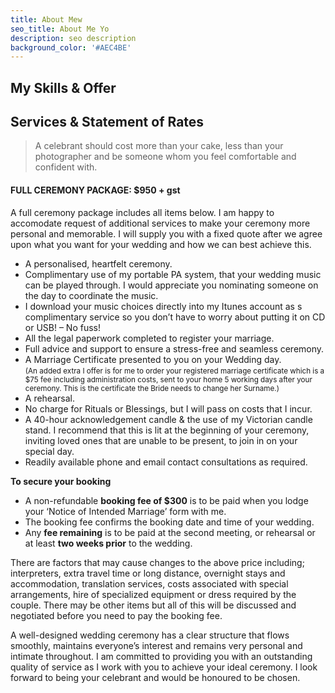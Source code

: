 ```yaml
---
title: About Mew
seo_title: About Me Yo
description: seo description
background_color: '#AEC4BE'
---
```

## My Skills & Offer

## Services & Statement of Rates

> A celebrant should cost more than your cake, less than your photographer and be someone whom you feel comfortable and confident with.

#### FULL CEREMONY PACKAGE: $950 + gst

A full ceremony package includes all items below. I am happy to accomodate request of additional services to make your ceremony more personal and memorable. I will supply you with a fixed quote after we agree upon what you want for your wedding and how we can best achieve this.

*   A personalised, heartfelt ceremony.
*   Complimentary use of my portable PA system, that your wedding music can be played through. I would appreciate you nominating someone on the day to coordinate the music.
*   I download your music choices directly into my Itunes account as s complimentary service so you don’t have to worry about putting it on CD or USB! – No fuss!
*   All the legal paperwork completed to register your marriage.
*   Full advice and support to ensure a stress-free and seamless ceremony.
*   A Marriage Certificate presented to you on your Wedding day.  
    <small>(An added extra I offer is for me to order your registered marriage certificate which is a $75 fee including administration costs, sent to your home 5 working days after your ceremony. This is the certificate the Bride needs to change her Surname.)</small>
*   A rehearsal.
*   No charge for Rituals or Blessings, but I will pass on costs that I incur.
*   A 40-hour acknowledgement candle & the use of my Victorian candle stand. I recommend that this is lit at the beginning of your ceremony, inviting loved ones that are unable to be present, to join in on your special day.
*   Readily available phone and email contact consultations as required.

**To secure your booking**

*   A non-refundable **booking fee of $300** is to be paid when you lodge your ‘Notice of Intended Marriage’ form with me.
*   The booking fee confirms the booking date and time of your wedding.
*   Any **fee remaining** is to be paid at the second meeting, or rehearsal or at least **two weeks prior** to the wedding.

There are factors that may cause changes to the above price including; interpreters, extra travel time or long distance, overnight stays and accommodation, translation services, costs associated with special arrangements, hire of specialized equipment or dress required by the couple. There may be other items but all of this will be discussed and negotiated before you need to pay the booking fee.

A well-designed wedding ceremony has a clear structure that flows smoothly, maintains everyone’s interest and remains very personal and intimate throughout. I am committed to providing you with an outstanding quality of service as I work with you to achieve your ideal ceremony. I look forward to being your celebrant and would be honoured to be chosen.